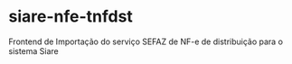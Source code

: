 # siare-nfe-tnfdst
Frontend de Importação do serviço SEFAZ de NF-e de distribuição para o sistema Siare
